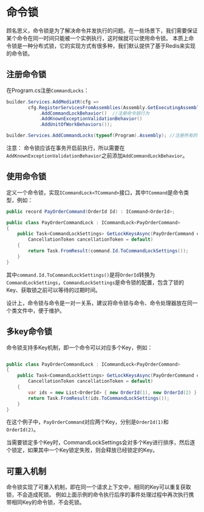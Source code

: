 # 命令锁
顾名思义，命令锁是为了解决命令并发执行的问题。在一些场景下，我们需要保证某个命令在同一时间只能被一个实例执行，这时候就可以使用命令锁。
本质上命令锁是一种分布式锁，它的实现方式有很多种，我们默认提供了基于Redis来实现的命令锁。

## 注册命令锁

在Program.cs注册`CommandLocks`：
```csharp
builder.Services.AddMediatR(cfg =>
        cfg.RegisterServicesFromAssemblies(Assembly.GetExecutingAssembly())
            .AddCommandLockBehavior()  //注册命令锁行为
            .AddKnownExceptionValidationBehavior()
            .AddUnitOfWorkBehaviors());

builder.Services.AddCommandLocks(typeof(Program).Assembly); //注册所有的命令锁类型
```

注意： 命令锁应该在事务开启前执行，所以需要在`AddKnownExceptionValidationBehavior`之前添加`AddCommandLockBehavior`。


## 使用命令锁

定义一个命令锁，实现`ICommandLock<TCommand>`接口，其中`TCommand`是命令类型，例如：

```csharp
public record PayOrderCommand(OrderId Id) : ICommand<OrderId>;

public class PayOrderCommandLock : ICommandLock<PayOrderCommand>
{
    public Task<CommandLockSettings> GetLockKeysAsync(PayOrderCommand command,
        CancellationToken cancellationToken = default)
    {
        return Task.FromResult(command.Id.ToCommandLockSettings());
    }
}
```

其中`command.Id.ToCommandLockSettings()`是将`OrderId`转换为`CommandLockSettings`，`CommandLockSettings`是命令锁的配置，包含了锁的Key、获取锁之前可以等待的过期时间。

设计上，命令锁与命令是一对一关系，建议将命令锁与命令、命令处理器放在同一个类文件中，便于维护。

## 多key命令锁

命令锁支持多Key机制，即一个命令可以对应多个Key，例如：

```csharp

public class PayOrderCommandLock : ICommandLock<PayOrderCommand>
{
    public Task<CommandLockSettings> GetLockKeysAsync(PayOrderCommand command,
        CancellationToken cancellationToken = default)
    {
        var ids = new List<OrderId> { new OrderId(1), new OrderId(2) };
        return Task.FromResult(ids.ToCommandLockSettings());
    }
}
```

在这个例子中，`PayOrderCommand`对应两个Key，分别是`OrderId(1)`和`OrderId(2)`。

当需要锁定多个Key时，CommandLockSettings会对多个Key进行排序，然后逐个锁定，如果其中一个Key锁定失败，则会释放已经锁定的Key。


## 可重入机制

命令锁实现了可重入机制，即在同一个请求上下文中，相同的Key可以重复获取锁，不会造成死锁。
例如上面示例的命令执行后序的事件处理过程中再次执行携带相同Key的命令锁，不会死锁。